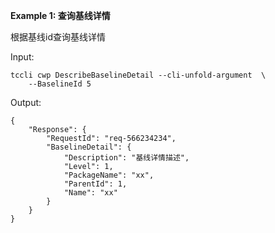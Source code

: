 **Example 1: 查询基线详情**

根据基线id查询基线详情

Input: 

```
tccli cwp DescribeBaselineDetail --cli-unfold-argument  \
    --BaselineId 5
```

Output: 
```
{
    "Response": {
        "RequestId": "req-566234234",
        "BaselineDetail": {
            "Description": "基线详情描述",
            "Level": 1,
            "PackageName": "xx",
            "ParentId": 1,
            "Name": "xx"
        }
    }
}
```

